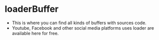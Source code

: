# loaderBuffer
- This is where you can find all kinds of buffers with sources code.
- Youtube, Facebook and other social media platforms uses loader are available here for free.
